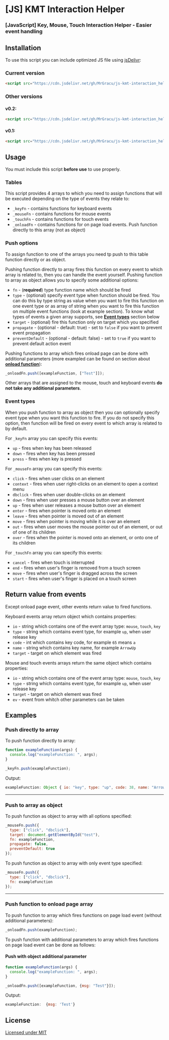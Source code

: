 # [JS] KMT Interaction Helper
### [JavaScript] Key, Mouse, Touch Interaction Helper - Easier event handling  

## Installation
To use this script you can include optimized JS file using [jsDelivr](https://www.jsdelivr.com/):  
### Current version
```HTML
<script src="https://cdn.jsdelivr.net/gh/MrGracu/js-kmt-interaction_helper@main/production/kmt-interaction.helper.js"></script>
```
### Other versions
#### v0.2:
```HTML
<script src="https://cdn.jsdelivr.net/gh/MrGracu/js-kmt-interaction_helper@main/production/kmt-interaction.helper_v0.2.js"></script>
```
#### v0.1:
```HTML
<script src="https://cdn.jsdelivr.net/gh/MrGracu/js-kmt-interaction_helper@main/production/kmt-interaction.helper_v0.1.js"></script>
```
  
## Usage
You must include this script **before use** to use properly.  
### Tables
This script provides 4 arrays to which you need to assign functions that will be executed depending on the type of events they relate to:  
- `_keyFn` - contains functions for keyboard events
- `_mouseFn` - contains functions for mouse events
- `_touchFn` - contains functions for touch events
- `_onloadFn` - contains functions for on page load events. Push function directly to this array (not as object)  
  
### Push options
To assign function to one of the arrays you need tp push to this table function directly or as object.
  
Pushing function directly to array fires this function on every event to which array is related to, then you can handle the event yourself.
Pushing function to array as object allows you to specify some additional options:  
- `fn` - (**required**) type function name which should be fired
- `type` - (optional) specify event type when function should be fired. You can do this by type string as value when you want to fire this function on one event type or as array of string when you want to fire this function on multiple event functions (look at example section). To know what types of events a given array supports, see [**Event types**](#event-types) section below
- `target` - (optional) fire this function only on target which you specified
- `propagate` - (optional - default: true) - set to `false` if you want to prevent event propagation
- `preventDefault` - (optional - default: false) - set to `true` if you want to prevent default action event  
  
Pushing functions to array which fires onload page can be done with additional parameters (more exampled can be found on section about [**onload function**](#push-function-to-onload-page-array)):  

```javascript
_onloadFn.push([exampleFunction, ["Test"]]);
```  
  
Other arrays that are assigned to the mouse, touch and keyboard events **do not take any additional parameters**.
  
### Event types
When you push function to array as object then you can optionally specify event type when you want this function to fire. If you do not specify this option, then function will be fired on every event to which array is related to by default.  
  
For `_keyFn` array you can specify this events:  
- `up` - fires when key has been released
- `down` - fires when key has been pressed
- `press` - fires when key is pressed  
  
For `_mouseFn` array you can specify this events:  
- `click` - fires when user clicks on an element
- `context` - fires when user right-clicks on an element to open a context menu
- `dbclick` - fires when user double-clicks on an element
- `down` - fires when user presses a mouse button over an element
- `up` - fires when user releases a mouse button over an element
- `enter` - fires when pointer is moved onto an element
- `leave` - fires when pointer is moved out of an element
- `move` - fires when pointer is moving while it is over an element
- `out` - fires when user moves the mouse pointer out of an element, or out of one of its children
- `over` - fires when the pointer is moved onto an element, or onto one of its children  
  
For `_touchFn` array you can specify this events:  
- `cancel` - fires when touch is interrupted
- `end` - fires when user's finger is removed from a touch screen
- `move` - fires when user's finger is dragged across the screen
- `start` - fires when user's finger is placed on a touch screen  

## Return value from events
Except onload page event, other events return value to fired functions.  
  
Keyboard events array return object which contains properties:  
- `io` - string which contains one of the event array type: `mouse`, `touch`, `key`
- `type` - string which contains event type, for example `up`, when user release key
- `code` - int which contains key code, for example `65` means `a`
- `name` - string which contains key name, for example `ArrowUp`
- `target` - target on which element was fired  
  
Mouse and touch events arrays return the same object which contains properties:  
- `io` - string which contains one of the event array type: `mouse`, `touch`, `key`
- `type` - string which contains event type, for example `up`, when user release key
- `target` - target on which element was fired
- `ev` - event from whitch other parameters can be taken

## Examples
### Push directly to array
To push function directly to array:

```javascript
function exampleFunction(args) {
  console.log("exampleFunction: ", args);
}

_keyFn.push(exampleFunction);
```  
  
Output:
```javascript
exampleFunction: Object { io: "key", type: "up", code: 38, name: "ArrowUp", target: body }
```
  
---
### Push to array as object
To push function as object to array with all options specified:

```javascript
_mouseFn.push({
  type: ["click", "dbclick"],
  target: document.getElementById("test"),
  fn: exampleFunction,
  propagate: false,
  preventDefault: true
});
```  
  
To push function as object to array with only event type specified:

```javascript
_mouseFn.push({
  type: ["click", "dbclick"],
  fn: exampleFunction
});
```  
  
---
### Push function to onload page array
To push function to array which fires functions on page load event (without additional parameters):

```javascript
_onloadFn.push(exampleFunction);
```  
  
To push function with additional parameters to array which fires functions on page load event can be done as follows:
#### Push with object additional parameter
```javascript
function exampleFunction(args) {
  console.log("exampleFunction: ", args);
}

_onloadFn.push([exampleFunction, {msg: "Test"}]);
```  
  
Output:
```javascript
exampleFunction:  {msg: 'Test'}
```

## License
[Licensed under MIT](https://github.com/MrGracu/js-kmt-interaction_helper/blob/main/LICENSE)
